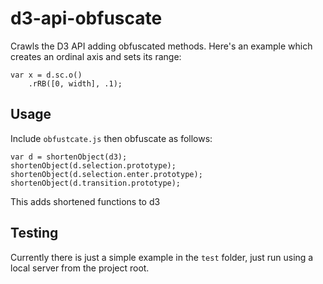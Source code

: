 # d3-api-obfuscate

Crawls the D3 API adding obfuscated methods. Here's an example which creates an ordinal axis and sets its range:

```
var x = d.sc.o()
    .rRB([0, width], .1);
```

## Usage

Include `obfustcate.js` then obfuscate as follows:

```
var d = shortenObject(d3);
shortenObject(d.selection.prototype);
shortenObject(d.selection.enter.prototype);
shortenObject(d.transition.prototype);
```

This adds shortened functions to d3

## Testing

Currently there is just a simple example in the `test` folder, just run using a local server from the project root.
